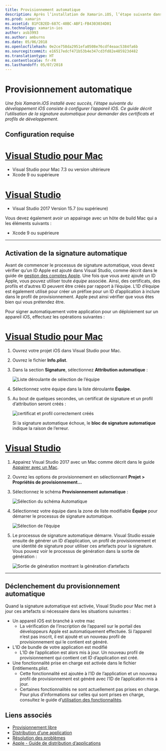 ```yaml
---
title: Provisionnement automatique
description: Après l’installation de Xamarin.iOS, l’étape suivante dans le développement iOS consiste à provisionner votre appareil iOS. Ce guide décrit l’utilisation de la signature automatique pour demander des certificats et profils de développement.
ms.prod: xamarin
ms.assetid: 81FCB2ED-687C-40BC-ABF1-FB4303034D01
ms.technology: xamarin-ios
author: asb3993
ms.author: amburns
ms.date: 05/06/2018
ms.openlocfilehash: 0e2ce758da2951efa0508e76cdf4eaac5384fa6b
ms.sourcegitcommit: e16517edcf471b53b4e347cd3fd82e485923d482
ms.translationtype: HT
ms.contentlocale: fr-FR
ms.lasthandoff: 05/07/2018
---
```

# <a name="automatic-provisioning"></a>Provisionnement automatique

_Une fois Xamarin.iOS installé avec succès, l’étape suivante du développement iOS consiste à configurer l’appareil iOS. Ce guide décrit l’utilisation de la signature automatique pour demander des certificats et profils de développement._

## <a name="requirements"></a>Configuration requise

# <a name="visual-studio-for-mactabvsmac"></a>[Visual Studio pour Mac](#tab/vsmac)

- Visual Studio pour Mac 7.3 ou version ultérieure
- Xcode 9 ou supérieure

# <a name="visual-studiotabvswin"></a>[Visual Studio](#tab/vswin)

- Visual Studio 2017 Version 15.7 (ou supérieure)

Vous devez également avoir un appairage avec un hôte de build Mac qui a les éléments suivants :

- Xcode 9 ou supérieure

-----

## <a name="enabling-automatic-signing"></a>Activation de la signature automatique

Avant de commencer le processus de signature automatique, vous devez vérifier qu’un ID Apple est ajouté dans Visual Studio, comme décrit dans le guide de [gestion des comptes Apple](~/cross-platform/macios/apple-account-management.md). Une fois que vous avez ajouté un ID Apple, vous pouvez utiliser toute _équipe_ associée. Ainsi, des certificats, des profils et d’autres ID peuvent être créés par rapport à l’équipe. L’ID d’équipe est également utilisé pour créer un préfixe pour un ID d’application à inclure dans le profil de provisionnement. Apple peut ainsi vérifier que vous êtes bien qui vous prétendez être.

Pour signer automatiquement votre application pour un déploiement sur un appareil iOS, effectuez les opérations suivantes :

# <a name="visual-studio-for-mactabvsmac"></a>[Visual Studio pour Mac](#tab/vsmac)

1. Ouvrez votre projet iOS dans Visual Studio pour Mac.

2. Ouvrez le fichier **Info.plist**.

3. Dans la section **Signature**, sélectionnez **Attribution automatique** :

    ![Liste déroulante de sélection de l’équipe](automatic-provisioning-images/image2.png)

4. Sélectionnez votre équipe dans la liste déroulante **Équipe**.

6. Au bout de quelques secondes, un certificat de signature et un profil d’attribution seront créés :

    ![certificat et profil correctement créés](automatic-provisioning-images/image5.png)

    Si la signature automatique échoue, le **bloc de signature automatique** indique la raison de l’erreur.

# <a name="visual-studiotabvswin"></a>[Visual Studio](#tab/vswin)

1. Appairez Visual Studio 2017 avec un Mac comme décrit dans le guide [Appairer avec un Mac](~/ios/get-started/installation/windows/connecting-to-mac/index.md).

2. Ouvrez les options de provisionnement en sélectionnant **Projet > Propriétés de provisionnement...**

3. Sélectionnez le schéma **Provisionnement automatique** :

    ![Sélection du schéma Automatique](automatic-provisioning-images/prov4.png)

4. Sélectionnez votre équipe dans la zone de liste modifiable **Équipe** pour démarrer le processus de signature automatique.

    ![Sélection de l’équipe](automatic-provisioning-images/prov3.png)

4. Le processus de signature automatique démarre. Visual Studio essaie ensuite de générer un ID d’application, un profil de provisionnement et une identité de signature pour utiliser ces artefacts pour la signature. Vous pouvez voir le processus de génération dans la sortie de génération :

    ![Sortie de génération montrant la génération d’artefacts](automatic-provisioning-images/prov5.png)

-----

## <a name="triggering-automatic-provisioning"></a>Déclenchement du provisionnement automatique

Quand la signature automatique est activée, Visual Studio pour Mac met à jour ces artefacts si nécessaire dans les situations suivantes :

* Un appareil iOS est branché à votre mac
    - La vérification de l’inscription de l’appareil sur le portail des développeurs Apple est automatiquement effectuée. Si l’appareil n’est pas inscrit, il est ajouté et un nouveau profil de provisionnement qui le contient est généré.
* L’ID de bundle de votre application est modifié
    - L’ID de l’application est alors mis à jour. Un nouveau profil de provisionnement qui contient cet ID d’application est créé.
* Une fonctionnalité prise en charge est activée dans le fichier Entitlements.plist.
    - Cette fonctionnalité est ajoutée à l’ID de l’application et un nouveau profil de provisionnement est généré avec l’ID de l’application mis à jour.
    - Certaines fonctionnalités ne sont actuellement pas prises en charge. Pour plus d’informations sur celles qui sont prises en charge, consultez le guide d’[utilisation des fonctionnalités](~/ios/deploy-test/provisioning/capabilities/index.md).


## <a name="related-links"></a>Liens associés

- [Provisionnement libre](~/ios/get-started/installation/device-provisioning/free-provisioning.md)
- [Distribution d’une application](~/ios/deploy-test/app-distribution/index.md)
- [Résolution des problèmes](~/ios/deploy-test/troubleshooting.md)
- [Apple - Guide de distribution d’applications](https://developer.apple.com/library/ios/documentation/IDEs/Conceptual/AppDistributionGuide/Introduction/Introduction.html)
